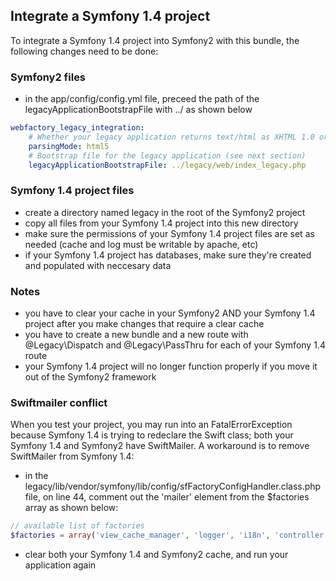 Integrate a Symfony 1.4 project
---

To integrate a Symfony 1.4 project into Symfony2 with this bundle, the following changes need to be done:

### Symfony2 files

- in the app/config/config.yml file, preceed the path of the legacyApplicationBootstrapFile with ../ as shown below

```yml
webfactory_legacy_integration:
    # Whether your legacy application returns text/html as XHTML 1.0 or Polyglot HTML5.
    parsingMode: html5
    # Bootstrap file for the legacy application (see next section)
    legacyApplicationBootstrapFile: ../legacy/web/index_legacy.php
```

### Symfony 1.4 project files

- create a directory named legacy in the root of the Symfony2 project
- copy all files from your Symfony 1.4 project into this new directory
- make sure the permissions of your Symfony 1.4 project files are set as needed (cache and log must be writable by apache, etc)
- if your Symfony 1.4 project has databases, make sure they're created and populated with neccesary data

### Notes

- you have to clear your cache in your Symfony2 AND your Symfony 1.4 project after you make changes that require a clear cache
- you have to create a new bundle and a new route with @Legacy\Dispatch and @Legacy\PassThru for each of your Symfony 1.4 route
- your Symfony 1.4 project will no longer function properly if you move it out of the Symfony2 framework

### Swiftmailer conflict

When you test your project, you may run into an FatalErrorException because Symfony 1.4 is trying to redeclare the Swift class; both your Symfony 1.4 and Symfony2 have SwiftMailer. A workaround is to remove SwiftMailer from Symfony 1.4:

- in the legacy/lib/vendor/symfony/lib/config/sfFactoryConfigHandler.class.php file, on line 44, comment out the 'mailer' element from the $factories array as shown below:

```php
// available list of factories
$factories = array('view_cache_manager', 'logger', 'i18n', 'controller', 'request', 'response', 'routing', 'storage', 'user', 'view_cache');//, 'mailer');
```

- clear both your Symfony 1.4 and Symfony2 cache, and run your application again
